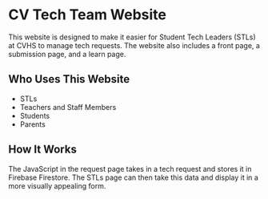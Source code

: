 # CV Tech Team Website
This website is designed to make it easier for Student Tech Leaders (STLs) at CVHS to manage tech requests. The website also includes a front page, a submission page, and a learn page.

## Who Uses This Website
- STLs
- Teachers and Staff Members
- Students
- Parents

## How It Works
The JavaScript in the request page takes in a tech request and stores it in Firebase Firestore. The STLs page can then take this data and display it in a more visually appealing form.
